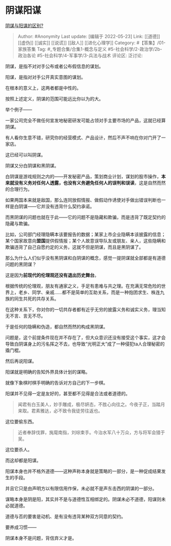 # 阴谋阳谋
[阴谋与阳谋的区别?](https://www.zhihu.com/question/21866797/answer/2498384543)

> Author: #Anonymity
> Last update: [编辑于 2022-05-23]
> Link: [[道德]] [[虚伪]] [[诚实]] [[说谎]] [[敌人]] [[进化心理学]]
> Category: #【答集】/01-家族答集
> Tag: #_专题合集/合集1-概念与定义 #5-社会科学/2-政治学/2b-政治各论 #5-社会科学/4-军事学/3-兵法与战术
> 评论区:
> 泛讨论:

阴谋，是指不对对手公布或者公布假信息的谋划。

阳谋，是指对对手公开真实意图的谋划。

在根本的意义上，这两者都是中性的。

按照上述定义，阴谋的范围可能远比你以为的大。

举个例子——

一家公司完全不做任何宣发地秘密研发可能占领对手主要市场的产品，这就已经算阴谋。

有人看你生意不错，研究你的经营模式、产品设计，然后不声不响在你对门开了一家店。

这已经可以叫阴谋。

阴谋又分白阴谋和黑阴谋。

白阴谋是游戏规则之内的——开发秘密产品，策划商业计划，谋划的股市操作，**本来就没有义务对任何人透露，也没有义务避免任何人的误判和误读**，这是自然而然的合理行为。

如果两国本来就是敌国，那么连同放假情报、做假动作诱使对手做出错误判断也一样是白阴谋——它并没有违背什么契约承诺。

而黑阴谋的问题也就在于此——它的问题不是隐藏和欺骗，而是违背了既定契约的隐藏与欺骗。

比如，公司部门经理隐瞒本该要报告的数据；某家上市企业隐瞒本该披露的信息；某个国家故意向**盟国**提供假情报；某个人故意误导队友或朋友、亲人，这些隐瞒和欺骗违背了自己自愿约定的义务，这就不但是阴谋，而且是黑阴谋了。

那么为什么人们似乎没有黑阴谋和白阴谋的概念，感觉一提阴谋就全部都是有道德问题的黑阴谋？

这是因为**前现代的伦理观还没有退出历史舞台**。

根据传统的伦理观，朋友有通家之义，手足有患难与共之理。在充满无常危险的世界上，老乡、同学、亲戚……都不是简单的互助关系，而是一种抱团求生、株连九族的同生共死的共存关系。

在这种关系下，你对你的一切共存者都有近乎无穷的披露义务和诚实义务，理当知无不言、言无不尽。

于是任何的隐瞒和伪造，都自然而然的构成黑阴谋。

问题是，这个前提条件现在并不存在了，但大众意识还没有接受这个事实，这才会导致白阴谋身上的污名挥之不去，也导致“光明正大”成了一种侵犯ta人合理秘密的撬门棍。

然后再说阳谋。

阳谋就是明确的告知外界具体计划的谋略。

就像下象棋时棋手明确的告诉对方自己的下一步棋。

阳谋并不见得一定是友好的，甚至都不见得是合法或者道德的。

> 闻君有白玉美人，妙手雕成，极尽妍态，不胜心向往之。今夜子正，当踏月来取。君素雅达，必不致令我徒劳往返也。

这位要偷东西。

> 近者奉辞伐罪，旄麾南指，刘琮束手。今治水军八十万众，方与将军会猎于吴。

这位要杀人。

而这却都是阳谋。

阳谋本身也并不格外道德——这种声称本身就是策略的一部分，是一种促成结果发生的手段。

并且它只是由声明方以有限信用作保，未必就不是声东击西的阴谋的一部分。

谋略本身是阴是阳，其实并不是与道德性互相绑定的。阴谋未必不道德，阳谋则未必就道德。

道德与否的要害是动机、是有没有违背某种双方同意的契约。

要养成习惯——

阴谋本身不是问题，背信弃义才是。
